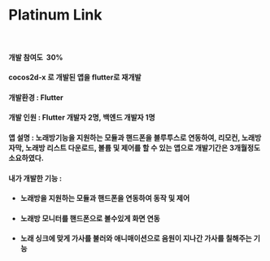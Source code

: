<h1 id="file-name-id-wide" class="Heading__StyledHeading-sc-1c1dgg0-0 diwsLq" tabindex="-1">Platinum Link</h1>
<p>&nbsp;</p>
<h4>개발 참여도&nbsp; 30%</h4>
<h4>cocos2d-x 로 개발된 앱을 flutter로 재개발</h4>
<h4>개발환경 : Flutter</h4>
<h4>개발 인원 : Flutter 개발자 2명, 백엔드 개발자 1명</h4>
<h4>앱 설명 : 노래방기능을 지원하는 모듈과 핸드폰을 블루투스로 연동하여, 리모컨, 노래방 자막, 노래방 리스트 다운로드, 볼륨 및 제어를 할 수 있는 앱으로 개발기간은 3개월정도 소요하였다.</h4>
<h4>내가 개발한 기능 :&nbsp;</h4>
<ul>
<li>
<h4>노래방을 지원하는 모듈과 핸드폰을 연동하여 동작 및 제어</h4>
</li>
<li>
<h4>노래방 모니터를 핸드폰으로 볼수있게 화면 연동</h4>
</li>
<li>
<h4>노래 싱크에 맞게 가사를 불러와 애니매이션으로 음원이 지나간 가사를 칠해주는 기능</h4>
</li>
</ul>
